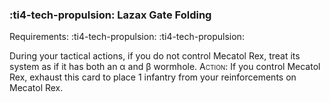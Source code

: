 ### :ti4-tech-propulsion: **Lazax Gate Folding**

Requirements: :ti4-tech-propulsion: :ti4-tech-propulsion:

During your tactical actions, if you do not control Mecatol Rex, treat its system as if it has both an α and β wormhole.
<span style="font-variant:small-caps;">Action</span>: If you control Mecatol Rex, exhaust this card to place 1 infantry from your reinforcements on Mecatol Rex.

